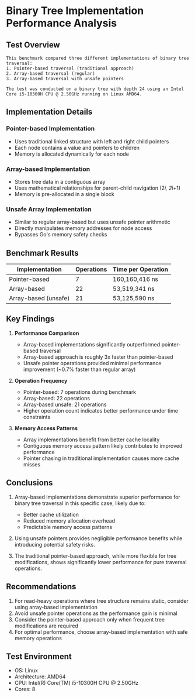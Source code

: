 # Binary Tree Implementation Performance Analysis

## Test Overview

    This benchmark compared three different implementations of binary tree traversal:
    1. Pointer-based traversal (traditional approach)
    2. Array-based traversal (regular)
    3. Array-based traversal with unsafe pointers

    The test was conducted on a binary tree with depth 24 using an Intel Core i5-10300H CPU @ 2.50GHz running on Linux AMD64.

## Implementation Details

### Pointer-based Implementation

- Uses traditional linked structure with left and right child pointers
- Each node contains a value and pointers to children
- Memory is allocated dynamically for each node

### Array-based Implementation

- Stores tree data in a contiguous array
- Uses mathematical relationships for parent-child navigation (2*i, 2*i+1)
- Memory is pre-allocated in a single block

### Unsafe Array Implementation

- Similar to regular array-based but uses unsafe pointer arithmetic
- Directly manipulates memory addresses for node access
- Bypasses Go's memory safety checks

## Benchmark Results

| Implementation           | Operations | Time per Operation |
|-------------------------|------------|-------------------|
| Pointer-based           | 7          | 160,160,416 ns   |
| Array-based             | 22         | 53,519,341 ns    |
| Array-based (unsafe)    | 21         | 53,125,590 ns    |

## Key Findings

1. **Performance Comparison**
   - Array-based implementations significantly outperformed pointer-based traversal
   - Array-based approach is roughly 3x faster than pointer-based
   - Unsafe pointer operations provided minimal performance improvement (~0.7% faster than regular array)

2. **Operation Frequency**
   - Pointer-based: 7 operations during benchmark
   - Array-based: 22 operations
   - Array-based unsafe: 21 operations
   - Higher operation count indicates better performance under time constraints

3. **Memory Access Patterns**
   - Array implementations benefit from better cache locality
   - Contiguous memory access pattern likely contributes to improved performance
   - Pointer chasing in traditional implementation causes more cache misses

## Conclusions

1. Array-based implementations demonstrate superior performance for binary tree traversal in this specific case, likely due to:
   - Better cache utilization
   - Reduced memory allocation overhead
   - Predictable memory access patterns

2. Using unsafe pointers provides negligible performance benefits while introducing potential safety risks.

3. The traditional pointer-based approach, while more flexible for tree modifications, shows significantly lower performance for pure traversal operations.

## Recommendations

1. For read-heavy operations where tree structure remains static, consider using array-based implementation
2. Avoid unsafe pointer operations as the performance gain is minimal
3. Consider the pointer-based approach only when frequent tree modifications are required
4. For optimal performance, choose array-based implementation with safe memory operations

## Test Environment

- OS: Linux
- Architecture: AMD64
- CPU: Intel(R) Core(TM) i5-10300H CPU @ 2.50GHz
- Cores: 8
